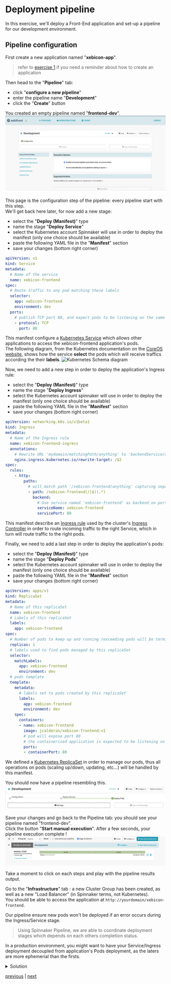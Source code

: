 # Deployment pipeline
In this exercise, we'll deploy a Front-End application and set-up a pipeline for our development environment.

## Pipeline configuration
First create a new application named "**xebicon-app**".
> refer to [exercise 1](../../part1/exercise1/README.md) if you need a reminder about how to create an application

Then head to the "**Pipeline**" tab: 
- click "**configure a new pipeline**"
- enter the pipeline name "**Development**"
- click the "**Create**" button

You created an empty pipeline named "**frontend-dev**".
![Pipeline configuration page](./emptyPipelineConfig.png)

This page is the configuration step of the pipeline: every pipeline start with this step.  
We'll get back here later, for now add a new stage:
- select the "**Deploy (Manifest)**" type
- name the stage "**Deploy Service**"
- select the Kubernetes account Spinnaker will use in order to deploy the manifest (only one choice should be available)
- paste the following YAML file in the "**Manifest**" section
- save your changes (bottom right corner)

```yaml
apiVersion: v1
kind: Service
metadata:
  # Name of the service
  name: xebicon-frontend
spec:
  # Route traffic to any pod matching these labels
  selector:
    app: xebicon-frontend
    environment: dev
  ports:
    # publish TCP port 80, and expect pods to be listening on the same port
    - protocol: TCP
      port: 80

```

This manifest configure a [Kubernetes Service](https://kubernetes.io/docs/concepts/services-networking/service/) which allows other applications to access the xebicon-frontend application's pods.  
The following diagram, from the Kubernetes documentation on the [CoreOS website](https://coreos.com/kubernetes/docs/latest/services.html), 
shows how the service **select** the pods which will receive traffics according the their **labels**.
![Kubernetes Schema diagram](https://coreos.com/kubernetes/docs/latest/img/service.svg)

Now, we need to add a new step in order to deploy the application's Ingress rule:
- select the "**Deploy (Manifest)**" type
- name the stage "**Deploy Ingress**"
- select the Kubernetes account spinnaker will use in order to deploy the manifest (only one choice should be available)
- paste the following YAML file in the "**Manifest**" section
- save your changes (bottom right corner)  

```yaml
apiVersion: networking.k8s.io/v1beta1
kind: Ingress
metadata:
  # Name of the Ingress rule
  name: xebicon-frontend-ingress
  annotations:
    # Rewrite URL 'mydomain/matchingPath/anything' to 'backendService/anything'
    nginx.ingress.kubernetes.io/rewrite-target: /$2
spec:
  rules:
    - http:
        paths:
          # will match path '/xebicon-frontend/anything' capturing separately (/) and (anything)
          - path: /xebicon-frontend(/|$)(.*)
            backend:
              # Use service named 'xebicon-frontend' as backend on port 80
              serviceName: xebicon-frontend
              servicePort: 80
```
This manifest describe an [Ingress rule](https://kubernetes.io/docs/concepts/services-networking/ingress/) used by the cluster's [Ingress Controller](https://kubernetes.io/docs/concepts/services-networking/ingress-controllers/) in order to route incoming traffic to the right Service, which in turn will route traffic to the right pods.

Finally, we need to add a last step in order to deploy the application's pods:
- select the "**Deploy (Manifest)**" type
- name the stage "**Deploy Pods**"
- select the Kubernetes account spinnaker will use in order to deploy the manifest (only one choice should be available)
- paste the following YAML file in the "**Manifest**" section
- save your changes (bottom right corner)  

```yaml
apiVersion: apps/v1
kind: ReplicaSet
metadata:
  # Name of this replicaSet
  name: xebicon-frontend
  # Labels of this replicaSet
  labels:
    app: xebicon-frontend
spec:
  # Number of pods to keep up and running (exceeding pods will be terminated)
  replicas: 1
  # labels used to find pods managed by this replicaSet
  selector:
    matchLabels:
      app: xebicon-frontend
      environment: dev
  # pods template
  template:
    metadata:
      # labels set to pods created by this replicaSet
      labels:
        app: xebicon-frontend
        environment: dev
    spec:
      containers:
      - name: xebicon-frontend
        image: jcalderan/xebicon-frontend:v1
        # pod will expose port 80
        # the containerised application is expected to be listening on this port
        ports:
        - containerPort: 80
```

We defined a [Kubernetes ReplicaSet](https://kubernetes.io/docs/concepts/workloads/controllers/replicaset) in order to manage our pods, thus all operations on pods (scaling up/down, updating, etc...) will be handled by this manifest.  

You should now have a pipeline resembling this.
![Your pipeline overview](./pipeineOverview.png)

Save your changes and go back to the Pipeline tab: you should see your pipeline named "frontend-dev".  
Click the button "**Start manual execution**". After a few seconds, your pipeline execution complete !
![Your pipeline execution complete](./pipelineCompleted1.png)

Take a moment to click on each steps and play with the pipeline results output.  

Go to the "**Infrastructure**" tab : a new Cluster Group has been created, as well as a new "Load Balancer" (in Spinnaker terms, not Kubernetes).  
You should be able to access the application at ```http://yourdomain/xebicon-frontend```.

Our pipeline ensure new pods won't be deployed if an error occurs during the Ingress/Service stage.
> Using Spinnaker Pipeline, we are able to coordinate deployment stages which depends on each others completion status.  

In a production environment, you might want to have your Service/Ingress deployment decoupled from application's Pods deployment, as the laters are more ephemerial than the firsts.

<details>
    <summary>Solution</summary>
    <p>
    Click "**Pipeline Actions**" (upper right), then click "Edit as JSON", and copy paste the following JSON.

```json
{
  "keepWaitingPipelines": false,
  "lastModifiedBy": "anonymous",
  "limitConcurrent": true,
  "stages": [
    {
      "account": "kubernetes",
      "cloudProvider": "kubernetes",
      "manifests": [
        {
          "apiVersion": "networking.k8s.io/v1beta1",
          "kind": "Ingress",
          "metadata": {
            "annotations": {
              "nginx.ingress.kubernetes.io/rewrite-target": "/$2"
            },
            "name": "xebicon-frontend-ingress"
          },
          "spec": {
            "rules": [
              {
                "http": {
                  "paths": [
                    {
                      "backend": {
                        "serviceName": "xebicon-frontend",
                        "servicePort": 80
                      },
                      "path": "/xebicon-frontend(/|$)(.*)"
                    }
                  ]
                }
              }
            ]
          }
        }
      ],
      "moniker": {
        "app": "xebicon-app"
      },
      "name": "Deploy Ingress",
      "refId": "1",
      "requisiteStageRefIds": [
        "2"
      ],
      "skipExpressionEvaluation": false,
      "source": "text",
      "trafficManagement": {
        "enabled": false,
        "options": {
          "enableTraffic": false,
          "services": []
        }
      },
      "type": "deployManifest"
    },
    {
      "account": "kubernetes",
      "cloudProvider": "kubernetes",
      "manifests": [
        {
          "apiVersion": "v1",
          "kind": "Service",
          "metadata": {
            "name": "xebicon-frontend"
          },
          "spec": {
            "ports": [
              {
                "port": 80,
                "protocol": "TCP"
              }
            ],
            "selector": {
              "app": "xebicon-frontend",
              "environment": "dev"
            }
          }
        }
      ],
      "moniker": {
        "app": "xebicon-app"
      },
      "name": "Deploy Service",
      "refId": "2",
      "requisiteStageRefIds": [],
      "skipExpressionEvaluation": false,
      "source": "text",
      "trafficManagement": {
        "enabled": false,
        "options": {
          "enableTraffic": false,
          "services": []
        }
      },
      "type": "deployManifest"
    },
    {
      "account": "kubernetes",
      "cloudProvider": "kubernetes",
      "manifests": [
        {
          "apiVersion": "apps/v1",
          "kind": "ReplicaSet",
          "metadata": {
            "labels": {
              "app": "xebicon-frontend"
            },
            "name": "xebicon-frontend"
          },
          "spec": {
            "replicas": 1,
            "selector": {
              "matchLabels": {
                "app": "xebicon-frontend",
                "environment": "dev"
              }
            },
            "template": {
              "metadata": {
                "labels": {
                  "app": "xebicon-frontend",
                  "environment": "dev"
                }
              },
              "spec": {
                "containers": [
                  {
                    "image": "jcalderan/xebicon-frontend:v1",
                    "name": "xebicon-frontend",
                    "ports": [
                      {
                        "containerPort": 80
                      }
                    ]
                  }
                ]
              }
            }
          }
        }
      ],
      "moniker": {
        "app": "xebicon-app"
      },
      "name": "Deploy Pods",
      "refId": "3",
      "requisiteStageRefIds": [
        "1"
      ],
      "skipExpressionEvaluation": false,
      "source": "text",
      "trafficManagement": {
        "enabled": false,
        "options": {
          "enableTraffic": false,
          "services": []
        }
      },
      "type": "deployManifest"
    }
  ],
  "triggers": []
}
```
    </p>
</details>

[previous](../../part1/exercise1/README.md) | [next](../exercise2/README.md)
